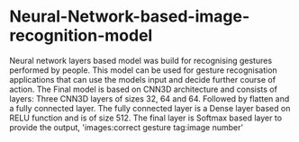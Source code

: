# Neural-Network-based-image-recognition-model
Neural network layers based model was build for recognising gestures performed by people. This model can be used for gesture recognisation applications that can use the models input and decide further course of action. 
The Final model is based on CNN3D architecture and consists of layers: Three CNN3D layers of sizes 32, 64 and 64. Followed by flatten and a fully connected layer. The fully connected
layer is a Dense layer based on RELU function and is of size 512. The final layer is Softmax based layer to provide the output, 'images:correct gesture tag:image number'  
